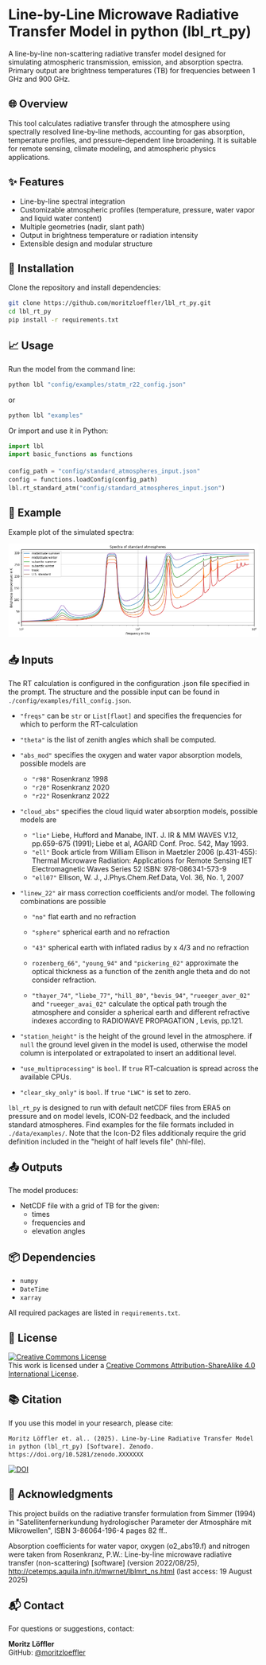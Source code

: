 # Line-by-Line Microwave Radiative Transfer Model in python (lbl_rt_py)

A line-by-line non-scattering radiative transfer
model designed for simulating atmospheric 
transmission, emission, and absorption spectra.
Primary output are brightness temperatures (TB) for frequencies 
between 1 GHz and 900 GHz.

## 🌐 Overview

This tool calculates radiative transfer through
the atmosphere using spectrally resolved 
line-by-line methods, accounting for gas 
absorption, temperature profiles, 
and pressure-dependent line broadening. 
It is suitable for remote sensing, 
climate modeling, and atmospheric physics 
applications.

## ✨ Features

- Line-by-line spectral integration  
- Customizable atmospheric profiles (temperature, pressure,
  water vapor and liquid water content)  
- Multiple geometries (nadir, slant path)  
- Output in brightness temperature or radiation intensity  
- Extensible design and modular structure  

## 🚀 Installation

Clone the repository and install dependencies:

```bash
git clone https://github.com/moritzloeffler/lbl_rt_py.git
cd lbl_rt_py
pip install -r requirements.txt
```

## 📈 Usage

Run the model from the command line:

```bash
python lbl "config/examples/statm_r22_config.json"
```
or 
```bash
python lbl "examples"
```

Or import and use it in Python:

```python
import lbl
import basic_functions as functions

config_path = "config/standard_atmospheres_input.json"
config = functions.loadConfig(config_path)
lbl.rt_standard_atm("config/standard_atmospheres_input.json")
```

## 🧪 Example

Example plot of the simulated spectra:

![Example Spectrum](data/examples/out/standard_atmospheres_spectra.png)

## 📥 Inputs

The RT calculation is configured in the configuration .json file specified
in the prompt. The structure and the possible input can be found in 
`./config/examples/fill_config.json`.

- `"freqs"` can be `str` or `List[flaot]` and specifies the frequencies for which to
  perform the RT-calculation
- `"theta"` is the list of zenith angles which shall be computed.
- `"abs_mod"` specifies the oxygen and water vapor absorption models,
  possible models are
  - `"r98"` Rosenkranz 1998
  - `"r20"` Rosenkranz 2020
  - `"r22"` Rosenkranz 2022
- `"cloud_abs"` specifies the cloud liquid water absorption models,
  possible models are
  - `"lie"` Liebe, Hufford and Manabe, INT. J. IR & MM WAVES V.12, pp.659-675
    (1991);  Liebe et al, AGARD Conf. Proc. 542, May 1993.
  - `"ell"` Book article from William Ellison in Maetzler 2006 (p.431-455):
     Thermal Microwave Radiation: Applications for Remote Sensing IET Electromagnetic
    Waves Series 52 ISBN: 978-086341-573-9
  - `"ell07"` Ellison, W. J., J.Phys.Chem.Ref.Data, Vol. 36, No. 1, 2007
  
- `"linew_22"` air mass correction coefficients and/or model. The following combinations
  are possible
  - `"no"` flat earth and no refraction
  - `"sphere"` spherical earth and no refraction
  - `"43"` spherical earth with inflated radius by x 4/3 and no refraction
  - `rozenberg_66"`, `"young_94"` and `"pickering_02"` approximate the optical thickness 
    as a function of the zenith angle theta and do not consider refraction.
    
  - `"thayer_74"`, `"liebe_77"`, `"hill_80"`, `"bevis_94"`, `"rueeger_aver_02"` and `"rueeger_avai_02"` 
   calculate the optical path trough the atmosphere
   and consider a spherical earth and different refractive indexes
   according to RADIOWAVE PROPAGATION , Levis, pp.121.
  
- `"station_height"` is the height of the ground level in the atmosphere. 
  if `null` the ground level given in the model is used, otherwise the model 
  column is interpolated or extrapolated to insert an additional level.
- `"use_multiprocessing"` is `bool`. If `true` RT-calcuation is
  spread across the available CPUs.
- `"clear_sky_only"` is `bool`. If `true` `"LWC"` is set to zero.

`lbl_rt_py` is designed to run with default netCDF files from ERA5 on pressure and on 
model levels, ICON-D2 feedback, and the included standard atmospheres. Find examples for
the file formats included in `./data/examples/`. Note that the Icon-D2 files additionaly
require the grid definition included in the "height of half levels file" (hhl-file).




## 📤 Outputs

The model produces:

- NetCDF file with a grid of TB for the given:
  - times
  - frequencies and
  - elevation angles


## 📦 Dependencies

- `numpy`  
- `DateTime`  
- `xarray` 

All required packages are listed in `requirements.txt`.

## 📄 License

<a rel="license" href="http://creativecommons.org/licenses/by-sa/4.0/"><img alt="Creative Commons License" style="border-width:0" src="https://i.creativecommons.org/l/by-sa/4.0/88x31.png" /></a><br />This work is licensed under a <a rel="license" href="http://creativecommons.org/licenses/by-sa/4.0/">Creative Commons Attribution-ShareAlike 4.0 International License</a>.

## 📚 Citation

If you use this model in your research, please cite:

```
Moritz Löffler et. al.. (2025). Line-by-Line Radiative Transfer Model in python (lbl_rt_py) [Software]. Zenodo. https://doi.org/10.5281/zenodo.XXXXXXX
```
[![DOI](https://zenodo.org/badge/DOI/10.5281/zenodo.16919242.svg)](https://doi.org/10.5281/zenodo.16919242)

## 🙏 Acknowledgments

This project builds on the radiative transfer formulation from
Simmer (1994) in "Satellitenfernerkundung hydrologischer Parameter der Atmosphäre mit Mikrowellen",
ISBN 3-86064-196-4 pages 82 ff.. 

Absorption coefficients for water vapor, oxygen
(o2_abs19.f) and nitrogen were taken from Rosenkranz, P.W.: 
Line-by-line microwave radiative transfer (non-scattering) [software] 
(version 2022/08/25), http://cetemps.aquila.infn.it/mwrnet/lblmrt_ns.html 
(last access: 19 August 2025) 

## 📬 Contact

For questions or suggestions, contact:

**Moritz Löffler**  
GitHub: [@moritzloeffler](https://github.com/moritzloeffler)
